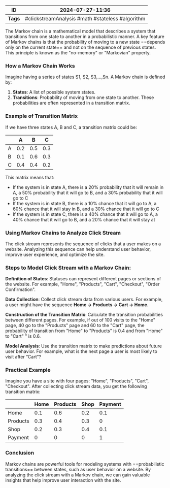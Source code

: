 
| ID       | 2024-07-27-11:36                                 |
| -------- | ------------------------------------------------ |
| **Tags** | #clickstreamAnalysis #math #stateless #algorithm |

The Markov chain is a mathematical model that describes a system that transitions from one state to another in a probabilistic manner. A key feature of Markov chains is that the probability of moving to a new state ==depends only on the current state== and not on the sequence of previous states. This principle is known as the "no-memory" or "Markovian" property.

### How a Markov Chain Works

Imagine having a series of states S1, S2, S3,…,Sn. A Markov chain is defined by:

1. **States**: A list of possible system states.
2. **Transitions**: Probability of moving from one state to another. These probabilities are often represented in a transition matrix.

### Example of Transition Matrix

If we have three states A, B and C, a transition matrix could be:

|     | A   | B   | C   |
| --- | --- | --- | --- |
| A   | 0.2 | 0.5 | 0.3 |
| B   | 0.1 | 0.6 | 0.3 |
| C   | 0.4 | 0.4 | 0.2 |
This matrix means that:

- If the system is in state A, there is a 20% probability that it will remain in A, a 50% probability that it will go to B, and a 30% probability that it will go to C
- If the system is in state B, there is a 10% chance that it will go to A, a 60% chance that it will stay in B, and a 30% chance that it will go to C
- If the system is in state C, there is a 40% chance that it will go to A, a 40% chance that it will go to B, and a 20% chance that it will stay at

### Using Markov Chains to Analyze Click Stream

The click stream represents the sequence of clicks that a user makes on a website. Analyzing this sequence can help understand user behavior, improve user experience, and optimize the site.

### Steps to Model Click Stream with a Markov Chain:

**Definition of States**:
Statuses can represent different pages or sections of the website. For example, "Home", "Products", "Cart", "Checkout", "Order Confirmation".

**Data Collection**:
Collect click stream data from various users. For example, a user might have the sequence **Home → Products → Cart → Home.**

**Construction of the Transition Matrix**:
Calculate the transition probabilities between different pages. For example, if out of 100 visits to the "Home" page, 40 go to the "Products" page and 60 to the "Cart" page, the probability of transition from "Home" to "Products" is 0.4 and from "Home" to "Cart" " is 0.6.

**Model Analysis**:
Use the transition matrix to make predictions about future user behavior. For example, what is the next page a user is most likely to visit after “Cart”?

### Practical Example

Imagine you have a site with four pages: "Home", "Products", "Cart", "Checkout". After collecting click stream data, you get the following transition matrix:

|          | Home | Products | Shop | Payment |
| -------- | ---- | -------- | ---- | ------- |
| Home     | 0.1  | 0.6      | 0.2  | 0.1     |
| Products | 0.3  | 0.4      | 0.3  | 0       |
| Shop     | 0.2  | 0.3      | 0.4  | 0.1     |
| Payment  | 0    | 0        | 0    | 1       |
### Conclusion

Markov chains are powerful tools for modeling systems with ==probabilistic transitions== between states, such as user behavior on a website. By analyzing the click stream with a Markov chain, we can gain valuable insights that help improve user interaction with the site.
